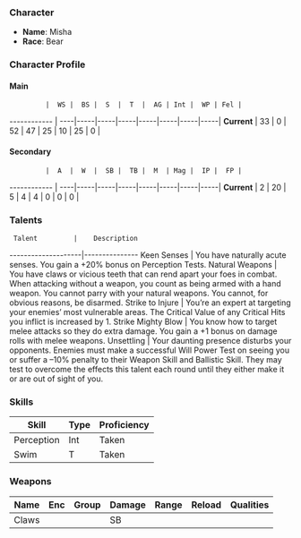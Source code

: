 ### Character
- **Name**: Misha
- **Race**: Bear

### Character Profile

#### Main
             |  WS |  BS |  S  |  T  |  AG | Int |  WP | Fel |
------------ | ----|-----|-----|-----|-----|-----|-----|-----|
**Current**  |  33 |  0  |  52 |  47 |  25 |  10 |  25 |  0  |

#### Secondary
             |  A  |  W  |  SB |  TB |  M  | Mag |  IP |  FP |
------------ | ----|-----|-----|-----|-----|-----|-----|-----|
**Current**  |  2  |  20 |  5  |  4  |  4  |  0  |  0  |  0  |
  
### Talents
     Talent         |    Description
--------------------|---------------
Keen Senses         | You have naturally acute senses. You gain a +20% bonus on Perception Tests.
Natural Weapons     | You have claws or vicious teeth that can rend apart your foes in combat. When attacking without a weapon, you count as being armed with a hand weapon. You cannot parry with your natural weapons. You cannot, for obvious reasons, be disarmed.
Strike to Injure    | You’re an expert at targeting your enemies’ most vulnerable areas. The Critical Value of any Critical Hits you inflict is increased by 1.
Strike Mighty Blow  | You know how to target melee attacks so they do extra damage. You gain a +1 bonus on damage rolls with melee weapons.
Unsettling          | Your daunting presence disturbs your opponents. Enemies must make a successful Will Power Test on seeing you or suffer a –10% penalty to their Weapon Skill and Ballistic Skill. They may test to overcome the effects this talent each round until they either make it or are out of sight of you.

### Skills
Skill                        | Type| Proficiency
-----------------------------|-----|---------
Perception                   | Int | Taken
Swim                         |  T  | Taken

### Weapons
   Name  | Enc | Group | Damage | Range | Reload | Qualities
-------- |-----|-------|--------|-------|--------|----------
Claws    |     |       |   SB   |       |        | 
